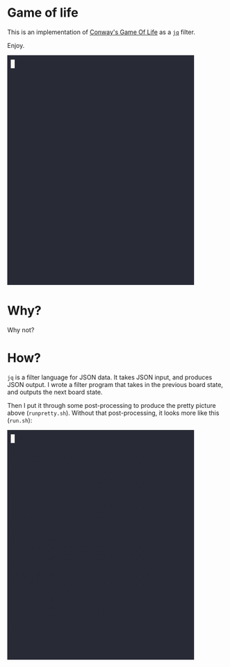 # Game of life

This is an implementation of [Conway's Game Of Life](https://en.wikipedia.org/wiki/Conway's_Game_of_Life) as a [`jq`](https://jqlang.github.io/jq/) filter.

Enjoy.

![pretty animation of the game of life playing.](gol.gif)

# Why?

Why not?

# How?

`jq` is a filter language for JSON data.  It takes JSON input, and produces
JSON output.  I wrote a filter program that takes in the previous board state,
and outputs the next board state.

Then I put it through some post-processing to produce the pretty picture
above (`runpretty.sh`).  Without that post-processing, it looks more like
this (`run.sh`):

![less pretty animation of the game of life playing.](gol-raw.gif)
